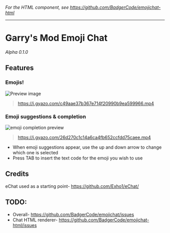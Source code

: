 _For the HTML component, see https://github.com/BadgerCode/emojichat-html_

----

# Garry's Mod Emoji Chat
_Alpha 0.1.0_

## Features

### Emojis!

![Preview image](https://i.imgur.com/N0HpYcE.jpg)
> https://i.gyazo.com/c49aae37b367e714f20990b9ea599966.mp4

### Emoji suggestions & completion

![emoji completion preview](https://i.imgur.com/ZRzpQQy.jpg)
> https://i.gyazo.com/26d270c1c14a6ca4fb652ccfdd75caee.mp4


* When emoji suggestions appear, use the up and down arrow to change which one is selected
* Press TAB to insert the text code for the emoji you wish to use


## Credits
eChat used as a starting point- https://github.com/Exho1/eChat/




## TODO:
* Overall- https://github.com/BadgerCode/emojichat/issues
* Chat HTML renderer- https://github.com/BadgerCode/emojichat-html/issues
